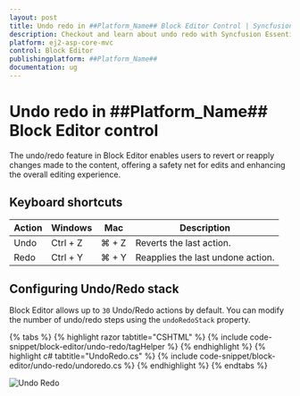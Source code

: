 ```yaml
---
layout: post
title: Undo redo in ##Platform_Name## Block Editor Control | Syncfusion
description: Checkout and learn about undo redo with Syncfusion Essential ##Platform_Name## BlockEditor control, its elements, and more details.
platform: ej2-asp-core-mvc
control: Block Editor
publishingplatform: ##Platform_Name##
documentation: ug
---
```


# Undo redo in ##Platform_Name## Block Editor control

The undo/redo feature in Block Editor enables users to revert or reapply changes made to the content, offering a safety net for edits and enhancing the overall editing experience.

## Keyboard shortcuts

| Action | Windows | Mac | Description |
|------------|--------------|---------|-----------------|
| Undo       | Ctrl + Z     | ⌘ + Z   | Reverts the last action. |
| Redo       | Ctrl + Y     | ⌘ + Y | Reapplies the last undone action. |

## Configuring Undo/Redo stack

Block Editor allows up to `30` Undo/Redo actions by default. You can modify the number of undo/redo steps using the `undoRedoStack` property.

{% tabs %}
{% highlight razor tabtitle="CSHTML" %}
{% include code-snippet/block-editor/undo-redo/tagHelper %}
{% endhighlight %}
{% highlight c# tabtitle="UndoRedo.cs" %}
{% include code-snippet/block-editor/undo-redo/undoredo.cs %}
{% endhighlight %}
{% endtabs %}

![Undo Redo](images/undo-redo.png)
